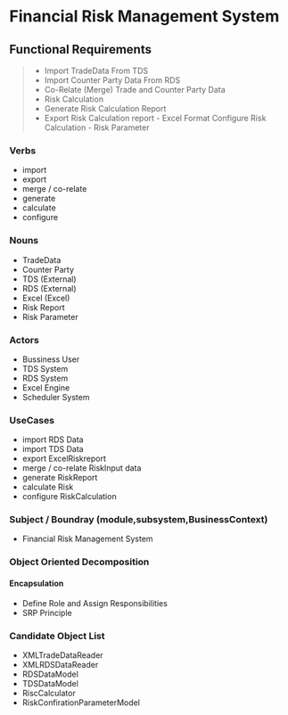 # Financial Risk Management System

## Functional Requirements

> - Import TradeData From TDS 
> - Import Counter Party Data From RDS
> - Co-Relate (Merge) Trade and Counter Party Data
> - Risk Calculation
> - Generate Risk Calculation Report
> - Export Risk Calculation report - Excel Format
> Configure Risk Calculation  - Risk Parameter

### Verbs
- import
- export
- merge / co-relate
- generate
- calculate
- configure 
### Nouns
- TradeData
- Counter Party
- TDS (External)
- RDS (External)
- Excel (Excel)
- Risk Report
- Risk Parameter

### Actors
- Bussiness User
- TDS System
- RDS System
- Excel Engine
- Scheduler System

### UseCases
 - import RDS Data
 - import TDS Data
- export ExcelRiskreport
- merge / co-relate RiskInput data
- generate RiskReport
- calculate Risk
- configure RiskCalculation
### Subject /  Boundray (module,subsystem,BusinessContext)
- Financial Risk Management System

### Object Oriented Decomposition

#### Encapsulation
- Define Role and Assign Responsibilities
- SRP Principle
### Candidate Object List 

- XMLTradeDataReader
- XMLRDSDataReader
- RDSDataModel
- TDSDataModel
- RiscCalculator
- RiskConfirationParameterModel

<!--stackedit_data:
eyJoaXN0b3J5IjpbMTk0ODQzMzQ0MSwtMjEwMTM1ODM2NCw2MD
gyNzE1MjMsMTI2OTU1ODc5MywzNDg0MjM0ODAsMTUyOTkzNjcw
Myw3NjAwMDA2OTYsMTg1MDg2MjY4OSwtMTIyMTk4MDk5NSwxMz
I0ODY3NDQyXX0=
-->